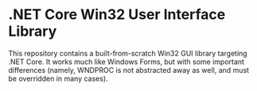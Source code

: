 # .NET Core Win32 User Interface Library

This repository contains a built-from-scratch Win32 GUI library
targeting .NET Core. It works much like Windows Forms, but with
some important differences (namely, WNDPROC is not abstracted
away as well, and must be overridden in many cases).
